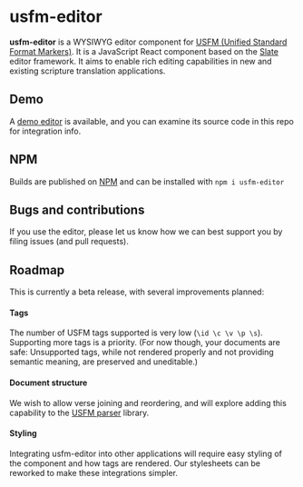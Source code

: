 # usfm-editor
**usfm-editor** is a WYSIWYG editor component for [USFM (Unified Standard
Format Markers)](https://ubsicap.github.io/usfm/). It is a JavaScript React
component based on the [Slate](https://github.com/ianstormtaylor/slate) editor
framework. It aims to enable rich editing capabilities in new and existing
scripture translation applications.

## Demo
A [demo editor](https://friendsofagape.github.io/usfm-editor/) is available, 
and you can examine its source code in this repo for integration info.

## NPM
Builds are published on [NPM](https://www.npmjs.com/package/usfm-editor) and
can be installed with `npm i usfm-editor`

## Bugs and contributions
If you use the editor, please let us know how we can best support you by filing
issues (and pull requests).

## Roadmap
This is currently a beta release, with several improvements planned:

#### Tags
The number of USFM tags supported is very low (`\id \c \v \p \s`). Supporting
more tags is a priority. (For now though, your documents are safe: Unsupported
tags, while not rendered properly and not providing semantic meaning, are
preserved and uneditable.)

#### Document structure
We wish to allow verse joining and reordering, and will explore adding this
capability to the [USFM parser](https://github.com/unfoldingWord/usfm-js)
library.

#### Styling
Integrating usfm-editor into other applications will require easy styling of
the component and how tags are rendered. Our stylesheets can be reworked to
make these integrations simpler.
